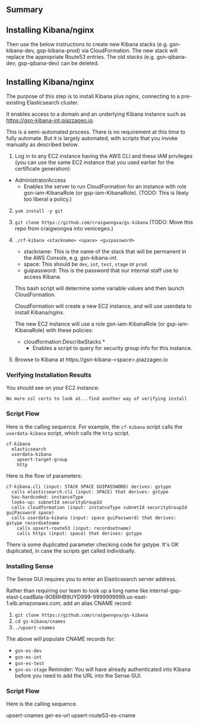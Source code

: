 ## Summary
 
## Installing Kibana/nginx

Then use the below instructions to create new Kibana stacks (e.g. gsn-kibana-dev, gsp-kibana-prod) via CloudFormation. The new stack will replace the appropriate Route53 entries. The old stacks (e.g. gsn-qibana-dev, gsp-qibana-dev) can be deleted.
 
## Installing Kibana/nginx
The purpose of this step is to install Kibana plus nginx, connecting to a pre-existing Elasticsearch cluster.

It enables access to a domain and an underlying Kibana instance such as https://gsn-kibana-int.piazzageo.io.

This is a semi-automated process.  There is no requirement at this time to fully automate. But it is largely automated, with scripts that you invoke manually as described below. 

1. Log in to any EC2 instance having the AWS CLI and these IAM privileges (you can use the same EC2 instance that you used earlier for the certificate generation):
  * AdministratorAccess
    * Enables the server to run CloudFormation for an instance with role gsn-iam-KibanaRole (or gsp-iam-KibanaRole).
(TODO: This is likely too liberal a policy.)
2. `yum install -y git`
3. `git clone https://github.com/craigwongva/gs-kibana`
(TODO: Move this repo from craigwongva into venicegeo.)
4. `./cf-kibana <stackname> <space> <guipassword>`

   * stackname: This is the name of the stack that will be permanent in the AWS Console, e.g. gsn-kibana-int.
   * space: This should be `dev`, `int`, `test`, `stage` or `prod`.
   * guipassword: This is the password that our internal staff use to access Kibana.
   
   This bash script will determine some variable values and then launch CloudFormation.

   CloudFormation will create a new EC2 instance, and will use userdata to install Kibana/nginx.

   The new EC2 instance will use a role gsn-iam-KibanaRole (or gsp-iam-KibanaRole) with
   these policies:
     * cloudformation:DescribeStacks * 
       * Enables a script to query for security group info for this instance.

5. Browse to Kibana at https://gsn-kibana-\<space\>.piazzageo.io

### Verifying Installation Results

You should see on your EC2 instance:
```
No more ssl certs to look at...find another way of verifying install
```

### Script Flow
Here is the calling sequence. For example, the `cf-kibana` script calls the `userdata-kibana` script, which calls the `http` script.
```
cf-kibana
  elasticsearch
  userdata-kibana
    upsert-target-group
    http
```

Here is the flow of parameters:
``` 
cf-kibana.cli (input: STACK SPACE GUIPASSWORD) derives: gstype
  calls elasticsearch.cli (input: SPACE) that derives: gstype
  has-hardcoded: instanceType
  looks-up: subnetId securityGroupId
  calls cloudformation (input: instanceType subnetId securityGroupId guiPassword space)
  calls userdata-kibana (input: space guiPassword) that derives: gstype recordsetname
    calls upsert-route53 (input: recordsetname)
    calls https (input: space) that derives: gstype
```
There is some duplicated parameter checking code for gstype. It's OK duplicated,
in case the scripts get called individually.

### Installing Sense
The Sense GUI requires you to enter an Elasticsearch server address.

Rather than requiring our team to look up a long name like
internal-gsp-elast-LoadBala-9OBRHB9UYD999-9999999999.us-east-1.elb.amazonaws.com,
add an alias CNAME record:

1. `git clone https://github.com/craigwongva/gs-kibana`
2. `cd gs-kibana/cnames`
3. `./upsert-cnames`

The above will populate CNAME records for:
* `gsn-es-dev`
* `gsn-es-int`
* `gsn-es-test`
* `gsn-es-stage`
Reminder: You will have already authenticated into Kibana before you need to
add the URL into the Sense GUI.

### Script Flow
Here is the calling sequence.

upsert-cnames
  get-es-url
  upsert-route53-es-cname

